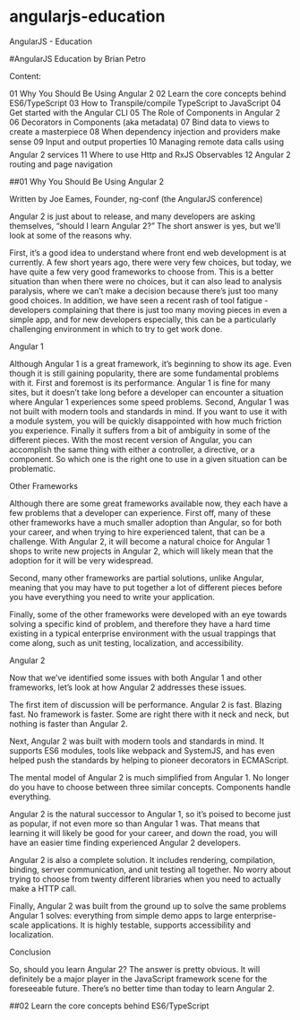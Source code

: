 # angularjs-education
AngularJS - Education

#AngularJS Education by Brian Petro

Content:

01 Why You Should Be Using Angular 2
02 Learn the core concepts behind ES6/TypeScript 
03 How to Transpile/compile TypeScript to JavaScript
04 Get started with the Angular CLI
05 The Role of Components in Angular 2
06 Decorators in Components (aka metadata)
07 Bind data to views to create a masterpiece
08 When dependency injection and providers make sense
09 Input and output properties
10 Managing remote data calls using Angular 2 services
11 Where to use Http and RxJS Observables
12 Angular 2 routing and page navigation

##01 Why You Should Be Using Angular 2

Written by Joe Eames, Founder, ng-conf (the AngularJS conference)

Angular 2 is just about to release, and many developers are asking themselves, “should I learn Angular 2?” The short answer is yes, but we’ll look at some of the reasons why.

First, it’s a good idea to understand where front end web development is at currently. A few short years ago, there were very few choices, but today, we have quite a few very good frameworks to choose from. This is a better situation than when there were no choices, but it can also lead to analysis paralysis, where we can’t make a decision because there’s just too many good choices. In addition, we have seen a recent rash of tool fatigue - developers complaining that there is just too many moving pieces in even a simple app, and for new developers especially, this can be a particularly challenging environment in which to try to get work done.
 
Angular 1

Although Angular 1 is a great framework, it’s beginning to show its age. Even though it is still gaining popularity, there are some fundamental problems with it. First and foremost is its performance. Angular 1 is fine for many sites, but it doesn’t take long before a developer can encounter a situation where Angular 1 experiences some speed problems. Second, Angular 1 was not built with modern tools and standards in mind. If you want to use it with a module system, you will be quickly disappointed with how much friction you experience. Finally it suffers from a bit of ambiguity in some of the different pieces. With the most recent version of Angular, you can accomplish the same thing with either a controller, a directive, or a component. So which one is the right one to use in a given situation can be problematic.

Other Frameworks

Although there are some great frameworks available now, they each have a few problems that a developer can experience. First off, many of these other frameworks have a much smaller adoption than Angular, so for both your career, and when trying to hire experienced talent, that can be a challenge. With Angular 2, it will become a natural choice for Angular 1 shops to write new projects in Angular 2, which will likely mean that the adoption for it will be very widespread.

Second, many other frameworks are partial solutions, unlike Angular, meaning that you may have to put together a lot of different pieces before you have everything you need to write your application.

Finally, some of the other frameworks were developed with an eye towards solving a specific kind of problem, and therefore they have a hard time existing in a typical enterprise environment with the usual trappings that come along, such as unit testing, localization, and accessibility.

Angular 2

Now that we’ve identified some issues with both Angular 1 and other frameworks, let’s look at how Angular 2 addresses these issues.

The first item of discussion will be performance. Angular 2 is fast. Blazing fast. No framework is faster. Some are right there with it neck and neck, but nothing is faster than Angular 2.

Next, Angular 2 was built with modern tools and standards in mind. It supports ES6 modules, tools like webpack and SystemJS, and has even helped push the standards by helping to pioneer decorators in ECMAScript.

The mental model of Angular 2 is much simplified from Angular 1. No longer do you have to choose between three similar concepts. Components handle everything.

Angular 2 is the natural successor to Angular 1, so it’s poised to become just as popular, if not even more so than Angular 1 was. That means that learning it will likely be good for your career, and down the road, you will have an easier time finding experienced Angular 2 developers.

Angular 2 is also a complete solution. It includes rendering, compilation, binding, server communication, and unit testing all together. No worry about trying to choose from twenty different libraries when you need to actually make a HTTP call.

Finally, Angular 2 was built from the ground up to solve the same problems Angular 1 solves: everything from simple demo apps to large enterprise-scale applications. It is highly testable, supports accessibility and localization. 

Conclusion

So, should you learn Angular 2? The answer is pretty obvious. It will definitely be a major player in the JavaScript framework scene for the foreseeable future. There’s no better time than today to learn Angular 2.

##02 Learn the core concepts behind ES6/TypeScript


